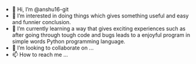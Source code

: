 - 👋 Hi, I’m @anshu16-git
- 👀 I’m interested in doing things which gives something useful and easy and funnier conclusion.
- 🌱 I’m currently learning a way that gives exciting experiences such as after going through tough code and bugs leads to a enjoyful program 
      in simple words Python programming language.
- 💞️ I’m looking to collaborate on ...
- 📫 How to reach me ...

<!---
anshu16-git/anshu16-git is a ✨ special ✨ repository because its `README.md` (this file) appears on your GitHub profile.
You can click the Preview link to take a look at your changes.
--->
